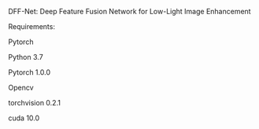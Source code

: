 DFF-Net: Deep Feature Fusion Network for Low-Light Image Enhancement


Requirements:

Pytorch

Python 3.7

Pytorch 1.0.0

Opencv

torchvision 0.2.1

cuda 10.0
